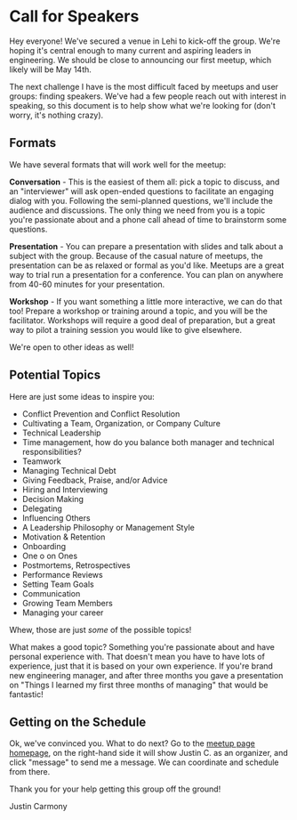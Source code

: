 # Call for Speakers

Hey everyone! We've secured a venue in Lehi to kick-off the group. We're 
hoping it's central enough to many current and aspiring leaders in 
engineering.  We should be close to announcing our first meetup, which 
likely will be May 14th.

The next challenge I have is the most difficult faced by meetups and user 
groups: finding speakers. We've had a few people reach out with interest 
in speaking, so this document is to help show what we're looking for 
(don't worry, it's nothing crazy).

## Formats

We have several formats that will work well for the meetup:

**Conversation** - This is the easiest of them all: pick a topic to discuss, 
and an "interviewer" will ask open-ended questions to facilitate an 
engaging dialog with you. Following the semi-planned questions, we'll 
include the audience and discussions. The only thing we need from you is 
a topic you're passionate about and a phone call ahead of time to 
brainstorm some questions.

**Presentation** - You can prepare a presentation with slides and talk about 
a subject with the group. Because of the casual nature of meetups, the 
presentation can be as relaxed or formal as you'd like. Meetups are a 
great way to trial run a presentation for a conference. You can plan on 
anywhere from 40-60 minutes for your presentation. 

**Workshop** - If you want something a little more interactive, we can do 
that too! Prepare a workshop or training around a topic, and you will be 
the facilitator. Workshops will require a good deal of preparation, but a 
great way to pilot a training session you would like to give elsewhere.

We're open to other ideas as well!

## Potential Topics

Here are just some ideas to inspire you:

- Conflict Prevention and Conflict Resolution
- Cultivating a Team, Organization, or Company Culture
- Technical Leadership
- Time management, how do you balance both manager and technical 
responsibilities?
- Teamwork
- Managing Technical Debt
- Giving Feedback, Praise, and/or Advice
- Hiring and Interviewing
- Decision Making
- Delegating
- Influencing Others
- A Leadership Philosophy or Management Style
- Motivation & Retention
- Onboarding
- One o on Ones
- Postmortems, Retrospectives
- Performance Reviews
- Setting Team Goals
- Communication
- Growing Team Members
- Managing your career

Whew, those are just *some* of the possible topics!

What makes a good topic? Something you're passionate about and have 
personal experience with. That doesn't mean you have to have lots of 
experience, just that it is based on your own experience. If you're brand 
new engineering manager, and after three months you gave a presentation 
on "Things I learned my first three months of managing" that would be 
fantastic!

## Getting on the Schedule

Ok, we've convinced you. What to do next? Go to the 
[meetup page homepage](https://www.meetup.com/Engineering-Leadership-Utah/), 
on the right-hand side it will show Justin C. as an organizer, and click 
"message" to send me a message. We can coordinate and schedule from 
there.

Thank you for your help getting this group off the ground!

Justin Carmony





